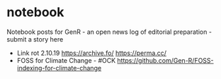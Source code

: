 # notebook
Notebook posts for GenR - an open news log of editorial preparation - submit a story here 

- Link rot 2.10.19 https://archive.fo/ https://perma.cc/
- FOSS for Climate Change - #OCK https://github.com/Gen-R/FOSS-indexing-for-climate-change
